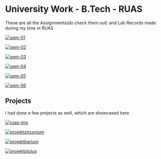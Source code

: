 # University Work - B.Tech - RUAS

These are all the Assignments(do check them out) and Lab Records made during my time in RUAS

[![sem-01](https://img.shields.io/static/v1?logo=Microsoft%20OneNote&logoColor=violet&logoWidth=20&label=University%20Work&labelColor=1d2021&message=SEMESTER%2001&color=fb4934&style=for-the-badge)](https://github.com/satyajitghana/University-Work-SEM-01)

[![sem-02](https://img.shields.io/static/v1?logo=Microsoft%20OneNote&logoColor=violet&logoWidth=20&label=University%20Work&labelColor=1d2021&message=SEMESTER%2002&color=b8bb26&style=for-the-badge)](https://github.com/satyajitghana/University-Work-SEM-02)

[![sem-03](https://img.shields.io/static/v1?logo=Microsoft%20OneNote&logoColor=violet&logoWidth=20&label=University%20Work&labelColor=1d2021&message=SEMESTER%2003&color=fabd2f&style=for-the-badge)](https://github.com/satyajitghana/University-Work-SEM-03)

[![sem-04](https://img.shields.io/static/v1?logo=Microsoft%20OneNote&logoColor=violet&logoWidth=20&label=University%20Work&labelColor=1d2021&message=SEMESTER%2004&color=83a598&style=for-the-badge)](https://github.com/satyajitghana/University-Work-SEM-04)

[![sem-05](https://img.shields.io/static/v1?logo=Microsoft%20OneNote&logoColor=violet&logoWidth=20&label=University%20Work&labelColor=1d2021&message=SEMESTER%2005&color=d3869b&style=for-the-badge)](https://github.com/satyajitghana/University-Work-SEM-05)

[![sem-06](https://img.shields.io/static/v1?logo=Microsoft%20OneNote&logoColor=violet&logoWidth=20&label=University%20Work&labelColor=1d2021&message=SEMESTER%2006&color=8ec07c&style=for-the-badge)](https://github.com/satyajitghana/University-Work-SEM-06)

## Projects

I had done a few projects as well, which are showcased here

[![ruas-lms](https://img.shields.io/static/v1?logo=Github&logoColor=violet&logoWidth=20&label=Project&labelColor=1d2021&message=ruas-lms&color=83a598&style=for-the-badge)](https://github.com/satyajitghana/ruas-lms)

[![projektzirconium](https://img.shields.io/static/v1?logo=Github&logoColor=violet&logoWidth=20&label=Project&labelColor=1d2021&message=ProjektZirconium&color=fb4934&style=for-the-badge)](https://github.com/satyajitghana/ProjektZirconium)

[![projektbarium](https://img.shields.io/static/v1?logo=Github&logoColor=violet&logoWidth=20&label=Project&labelColor=1d2021&message=ProjektBarium&color=8f3f71&style=for-the-badge)](https://github.com/satyajitghana/ProjektBarium)

[![projektplutus](https://img.shields.io/static/v1?logo=Github&logoColor=violet&logoWidth=20&label=Project&labelColor=1d2021&message=ProjektPlutus&color=b8bb26&style=for-the-badge)](https://github.com/satyajitghana/ProjektPlutus)

